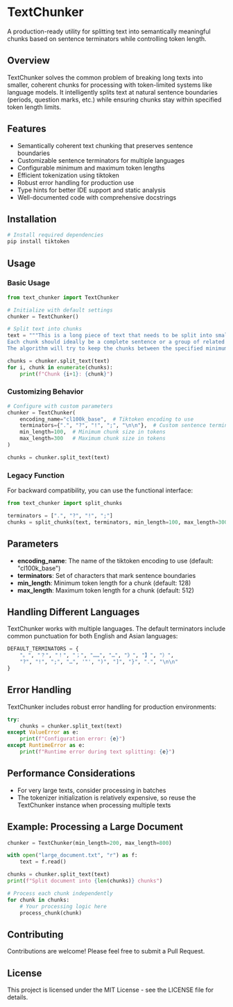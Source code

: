 # TextChunker

A production-ready utility for splitting text into semantically meaningful chunks based on sentence terminators while controlling token length.

## Overview

TextChunker solves the common problem of breaking long texts into smaller, coherent chunks for processing with token-limited systems like language models. It intelligently splits text at natural sentence boundaries (periods, question marks, etc.) while ensuring chunks stay within specified token length limits.

## Features

- Semantically coherent text chunking that preserves sentence boundaries
- Customizable sentence terminators for multiple languages 
- Configurable minimum and maximum token lengths
- Efficient tokenization using tiktoken
- Robust error handling for production use
- Type hints for better IDE support and static analysis
- Well-documented code with comprehensive docstrings

## Installation

```bash
# Install required dependencies
pip install tiktoken
```

## Usage

### Basic Usage

```python
from text_chunker import TextChunker

# Initialize with default settings
chunker = TextChunker()

# Split text into chunks
text = """This is a long piece of text that needs to be split into smaller chunks. 
Each chunk should ideally be a complete sentence or a group of related sentences.
The algorithm will try to keep the chunks between the specified minimum and maximum lengths."""

chunks = chunker.split_text(text)
for i, chunk in enumerate(chunks):
    print(f"Chunk {i+1}: {chunk}")
```

### Customizing Behavior

```python
# Configure with custom parameters
chunker = TextChunker(
    encoding_name="cl100k_base",  # Tiktoken encoding to use
    terminators={".", "?", "!", ";", "\n\n"},  # Custom sentence terminators
    min_length=100,  # Minimum chunk size in tokens
    max_length=300   # Maximum chunk size in tokens
)

chunks = chunker.split_text(text)
```

### Legacy Function

For backward compatibility, you can use the functional interface:

```python
from text_chunker import split_chunks

terminators = [".", "?", "!", ";"]
chunks = split_chunks(text, terminators, min_length=100, max_length=300)
```

## Parameters

- **encoding_name**: The name of the tiktoken encoding to use (default: "cl100k_base")
- **terminators**: Set of characters that mark sentence boundaries
- **min_length**: Minimum token length for a chunk (default: 128)
- **max_length**: Maximum token length for a chunk (default: 512)

## Handling Different Languages

TextChunker works with multiple languages. The default terminators include common punctuation for both English and Asian languages:

```python
DEFAULT_TERMINATORS = {
    "。", "？", "！", "；", "……", "…", "》", "】", "）",
    "?", "!", ";", "…", '"', ")", "]", "}", ".", "\n\n"
}
```

## Error Handling

TextChunker includes robust error handling for production environments:

```python
try:
    chunks = chunker.split_text(text)
except ValueError as e:
    print(f"Configuration error: {e}")
except RuntimeError as e:
    print(f"Runtime error during text splitting: {e}")
```

## Performance Considerations

- For very large texts, consider processing in batches
- The tokenizer initialization is relatively expensive, so reuse the TextChunker instance when processing multiple texts

## Example: Processing a Large Document

```python
chunker = TextChunker(min_length=200, max_length=800)

with open("large_document.txt", "r") as f:
    text = f.read()

chunks = chunker.split_text(text)
print(f"Split document into {len(chunks)} chunks")

# Process each chunk independently
for chunk in chunks:
    # Your processing logic here
    process_chunk(chunk)
```

## Contributing

Contributions are welcome! Please feel free to submit a Pull Request.

## License

This project is licensed under the MIT License - see the LICENSE file for details.
